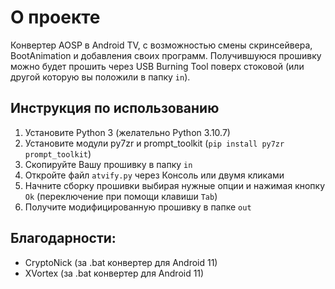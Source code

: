 # О проекте
Конвертер AOSP в Android TV, с возможностью смены скринсейвера, BootAnimation и добавления своих программ. Получившуюся прошивку можно будет прошить через USB Burning Tool поверх стоковой (или другой которую вы положили в папку ```in```).

## Инструкция по использованию
1. Установите Python 3 (желательно Python 3.10.7)
2. Установите модули py7zr и prompt_toolkit (```pip install py7zr prompt_toolkit```)
3. Скопируйте Вашу прошивку в папку ```in```
4. Откройте файл ```atvify.py``` через Консоль или двумя кликами
5. Начните сборку прошивки выбирая нужные опции и нажимая кнопку ```Ok``` (переключение при помощи клавиши ```Tab```)
6. Получите модифицированную прошивку в папке ```out```

## Благодарности:
- CryptoNick (за .bat конвертер для Android 11)
- XVortex (за .bat конвертер для Android 11)
